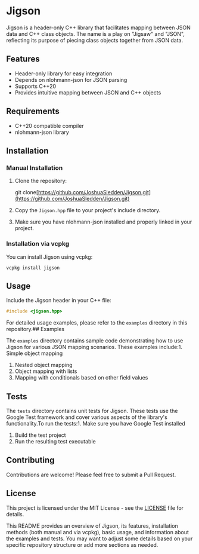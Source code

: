 
# Jigson

Jigson is a header-only C++ library that facilitates mapping between JSON data and C++ class objects. The name is a play on "Jigsaw" and "JSON", reflecting its purpose of piecing class objects together from JSON data.

## Features

- Header-only library for easy integration
- Depends on nlohmann-json for JSON parsing
- Supports C++20
- Provides intuitive mapping between JSON and C++ objects

## Requirements

- C++20 compatible compiler
- nlohmann-json library

## Installation

### Manual Installation

1. Clone the repository:

    git clone[https://github.com/JoshuaSledden/Jigson.git](https://github.com/JoshuaSledden/Jigson.git)

2. Copy the `Jigson.hpp` file to your project's include directory.
3. Make sure you have nlohmann-json installed and properly linked in your project.

### Installation via vcpkg

You can install Jigson using vcpkg:

`vcpkg install jigson`

## Usage

Include the Jigson header in your C++ file:

```cpp
#include <jigson.hpp>
```


For detailed usage examples, please refer to the `examples` directory in this repository.## Examples

The `examples` directory contains sample code demonstrating how to use Jigson for various JSON mapping scenarios. These examples include:1. Simple object mapping

1. Nested object mapping
2. Object mapping with lists
3. Mapping with conditionals based on other field values

## Tests

The `tests` directory contains unit tests for Jigson. These tests use the Google Test framework and cover various aspects of the library's functionality.To run the tests:1. Make sure you have Google Test installed

1. Build the test project
2. Run the resulting test executable

## Contributing

Contributions are welcome! Please feel free to submit a Pull Request.

## License

This project is licensed under the MIT License - see the [LICENSE](https://www.perplexity.ai/search/LICENSE) file for details.

This README provides an overview of Jigson, its features, installation methods (both manual and via vcpkg), basic usage, and information about the examples and tests. You may want to adjust some details based on your specific repository structure or add more sections as needed.

